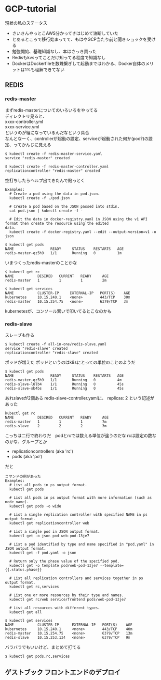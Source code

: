 # GCP-tutorial

現状の私のステータス

- さいきんやっとこAWS分かってきはじめて油断していた
- とあるところで移行始まってて、もはやGCP当たり前と聞きショックを受ける
- 勉強開始、基礎知識なし、本はさっき買った
- Redisもkvsってことだけ知ってる程度で知識なし
- DockerはDockerfileを数珠繋ぎして起動まではわかる、Docker自体のメリットは1%も理解できてない

## REDIS

### redis-master

まずredis-masterについてのいろいろをやってる<br>
ディレクトリ見ると、<br>
xxxx-controller.yml<br>
xxxx-service.yml<br>
というのが組になっているんだなという具合<br>
なんとなーく、controllerが起動の設定、serviceが起動された何か(pod?)の設定、ってかんじに見える

```
$ kubectl create -f redis-master-service.yaml
service "redis-master" created

$ kubectl create -f redis-master-controller.yaml
replicationcontroller "redis-master" created
```

空打ちしたらヘルプ出てきたんで貼っとく
```
Examples:
  # Create a pod using the data in pod.json.
  kubectl create -f ./pod.json
  
  # Create a pod based on the JSON passed into stdin.
  cat pod.json | kubectl create -f -
  
  # Edit the data in docker-registry.yaml in JSON using the v1 API format then create the resource using the edited
data.
  kubectl create -f docker-registry.yaml --edit --output-version=v1 -o json
```

```
$ kubectl get pods
NAME                 READY     STATUS    RESTARTS   AGE
redis-master-qz5h9   1/1       Running   0          1m
```

いまつくったredis-masterのことかな

```
$ kubectl get rc
NAME           DESIRED   CURRENT   READY     AGE
redis-master   1         1         1         2m
```

```
$ kubectl get services
NAME           CLUSTER-IP     EXTERNAL-IP   PORT(S)    AGE
kubernetes     10.15.240.1    <none>        443/TCP    30m
redis-master   10.15.254.75   <none>        6379/TCP   3m
```

kubernetesが、コンソール繋いで叩いてるとこなのかも

### redis-slave

スレーブも作る

```
$ kubectl create -f all-in-one/redis-slave.yaml
service "redis-slave" created
replicationcontroller "redis-slave" created
```

ポッドが増えた
ポッドというのはk8sにとっての単位のことのようだ

```
$ kubectl get pods
NAME                 READY     STATUS    RESTARTS   AGE
redis-master-qz5h9   1/1       Running   0          4m
redis-slave-l8lb4    1/1       Running   0          45s
redis-slave-sb4bs    1/1       Running   0          45s
```

あれslaveが2個ある
redis-slave-controller.yamlに、
replicas: 2
という記述があった

```
kubectl get rc
NAME           DESIRED   CURRENT   READY     AGE
redis-master   1         1         1         7m
redis-slave    2         2         2         3m
```

こっちは二行で終わりだ　podとrcでは数える単位が違うのだな
rcは設定の数なのかな、グループとか

* replicationcontrollers (aka 'rc') 
* pods (aka 'po')  

だと

```
コマンドの例があった
Examples:
  # List all pods in ps output format.
  kubectl get pods
  
  # List all pods in ps output format with more information (such as node name).
  kubectl get pods -o wide
  
  # List a single replication controller with specified NAME in ps output format.
  kubectl get replicationcontroller web
  
  # List a single pod in JSON output format.
  kubectl get -o json pod web-pod-13je7
  
  # List a pod identified by type and name specified in "pod.yaml" in JSON output format.
  kubectl get -f pod.yaml -o json
  
  # Return only the phase value of the specified pod.
  kubectl get -o template pod/web-pod-13je7 --template={{.status.phase}}
  
  # List all replication controllers and services together in ps output format.
  kubectl get rc,services
  
  # List one or more resources by their type and names.
  kubectl get rc/web service/frontend pods/web-pod-13je7
  
  # List all resources with different types.
  kubectl get all
```

```
$ kubectl get services
NAME           CLUSTER-IP      EXTERNAL-IP   PORT(S)    AGE
kubernetes     10.15.240.1     <none>        443/TCP    40m
redis-master   10.15.254.75    <none>        6379/TCP   13m
redis-slave    10.15.253.134   <none>        6379/TCP   9m
```

バラバラでもいいけど、まとめて打てる
```
$ kubectl get pods,rc,services
```

## ゲストブック フロントエンドのデプロイ




